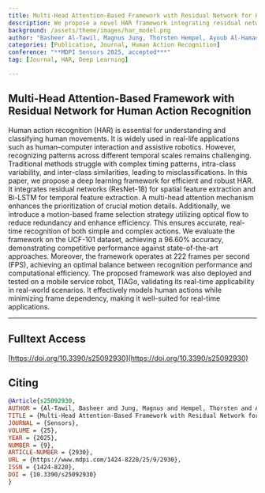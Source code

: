 ```yaml
---
title: Multi-Head Attention-Based Framework with Residual Network for Human Action Recognition
description: We propose a novel HAR framework integrating residual networks, Bi-LSTM, and multi-head attention with a motion-based frame selection strategy. It achieves 96.60% accuracy on UCF-101 and supports real-time performance, even on mobile robots.
background: /assets/theme/images/har_model.png
author: "Basheer Al-Tawil, Magnus Jung, Thorsten Hempel, Ayoub Al-Hamadi"
categories: [Publication, Journal, Human Action Recognition]
conference: "**MDPI Sensors 2025, accepted***"
tag: [Journal, HAR, Deep Learning]

---
```


## Multi-Head Attention-Based Framework with Residual Network for Human Action Recognition

Human action recognition (HAR) is essential for understanding and classifying human movements. It is widely used in real-life applications such as human–computer interaction and assistive robotics. However, recognizing patterns across different temporal scales remains challenging. Traditional methods struggle with complex timing patterns, intra-class variability, and inter-class similarities, leading to misclassifications.
In this paper, we propose a deep learning framework for efficient and robust HAR. It integrates residual networks (ResNet-18) for spatial feature extraction and Bi-LSTM for temporal feature extraction. A multi-head attention mechanism enhances the prioritization of crucial motion details. Additionally, we introduce a motion-based frame selection strategy utilizing optical flow to reduce redundancy and enhance efficiency. This ensures accurate, real-time recognition of both simple and complex actions.
We evaluate the framework on the UCF-101 dataset, achieving a 96.60% accuracy, demonstrating competitive performance against state-of-the-art approaches. Moreover, the framework operates at 222 frames per second (FPS), achieving an optimal balance between recognition performance and computational efficiency. The proposed framework was also deployed and tested on a mobile service robot, TIAGo, validating its real-time applicability in real-world scenarios. It effectively models human actions while minimizing frame dependency, making it well-suited for real-time applications.

---

## Fulltext Access
[https://doi.org/10.3390/s25092930](https://doi.org/10.3390/s25092930)

## Citing

```bibtex
@Article{s25092930,
AUTHOR = {Al-Tawil, Basheer and Jung, Magnus and Hempel, Thorsten and Al-Hamadi, Ayoub},
TITLE = {Multi-Head Attention-Based Framework with Residual Network for Human Action Recognition},
JOURNAL = {Sensors},
VOLUME = {25},
YEAR = {2025},
NUMBER = {9},
ARTICLE-NUMBER = {2930},
URL = {https://www.mdpi.com/1424-8220/25/9/2930},
ISSN = {1424-8220},
DOI = {10.3390/s25092930}
}



